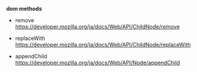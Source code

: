**dom methods**

- remove
https://developer.mozilla.org/ja/docs/Web/API/ChildNode/remove

- replaceWith
https://developer.mozilla.org/ja/docs/Web/API/ChildNode/replaceWith

- appendChild
https://developer.mozilla.org/ja/docs/Web/API/Node/appendChild